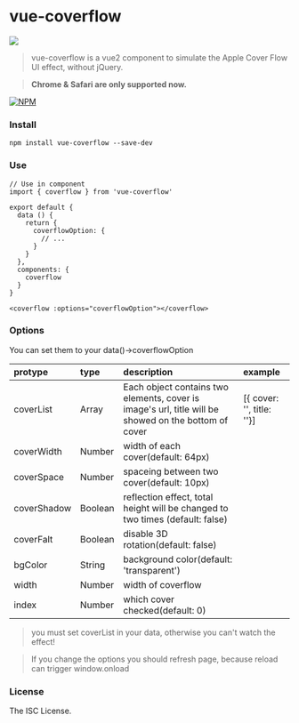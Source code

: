 # vue-coverflow

![](http://ogu51f989.bkt.clouddn.com/vue-coverflow.jpeg)

> vue-coverflow is a vue2 component to simulate the Apple Cover Flow UI effect, without jQuery.

> **Chrome & Safari are only supported now.**

[![NPM](https://nodei.co/npm/vue-coverflow.png?downloads=true&downloadRank=true&stars=true)](https://nodei.co/npm/vue-coverflow/)

### Install

```
npm install vue-coverflow --save-dev
```

### Use

```
// Use in component
import { coverflow } from 'vue-coverflow'

export default {
  data () {
    return {
      coverflowOption: {
        // ...
      }
    }
  },
  components: {
    coverflow
  }
}
```

```
<coverflow :options="coverflowOption"></coverflow>
```

### Options

You can set them to your data()->coverflowOption

| protype        | type         | description    | example |
| :------------- |:-------------|:---------------| :------ |
| coverList      | Array        |  Each object contains two elements, cover is image's url, title will be showed on the bottom of cover |  [{ cover: '', title: ''}] |
| coverWidth     | Number       |  width of each cover(default: 64px)             |       |
| coverSpace     | Number       |  spaceing between two cover(default: 10px)                     |       |
| coverShadow    | Boolean      |  reflection effect, total height will be changed to two times (default: false)                      |       |
| coverFalt      | Boolean      |  disable 3D rotation(default: false)      |       |
| bgColor        | String       |  background color(default: 'transparent')                    |       |
| width          | Number       |  width of coverflow |  |
| index          | Number       |  which cover checked(default: 0) |  |

> you must set coverList in your data, otherwise you can't watch the effect!

> If you change the options you should refresh page, because reload can trigger window.onload

### License

The ISC License.
